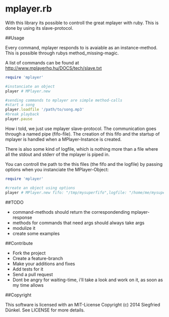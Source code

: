 # mplayer.rb

With this library its possible to controll the great mplayer with ruby. This is done by using its slave-protocol.

##Usage

Every command, mplayer responds to is avaiable as an instance-method. This is possible through rubys method_missing-magic.

A list of commands can be found at http://www.mplayerhq.hu/DOCS/tech/slave.txt

```ruby
require 'mplayer'

#instanciate an object
player # MPlayer.new

#sending commands to mplayer are simple method-calls
#start a song
player.loadfile '/path/to/song.mp3'
#break playback
player.pause
```

How i told, we just use mplayer slave-protocol. The communication goes through a named pipe (fifo-file). The creation of this fifo and the startup of mplayer is handled when a MPlayer-Instance is created. 

There is also some kind of logfile, which is nothing more than a file where all the stdout and stderr of the mplayer is piped in.

You can controll the path to the this files (the fifo and the logfile) by passing options when you instanciate the MPlayer-Object:

```ruby
require 'mplayer'

#create an object using options
player # MPlayer.new fifo: "/tmp/mysuperfifo",logfile: "/home/me/mysuperlogfile"
```

##TODO

* command-methods should return the correspondending mplayer-response
* methods for commands that need args should always take args
* modulize it
* create some examples

##Contribute

* Fork the project
* Create a feature-branch
* Make your additions and fixes
* Add tests for it
* Send a pull request
* Dont be angry for waiting-time, i'll take a look and work on it, as soon as my time allows

##Copyright

This software is licensed with an MIT-License
Copyright (c) 2014 Siegfried Dünkel. See LICENSE for more details.
